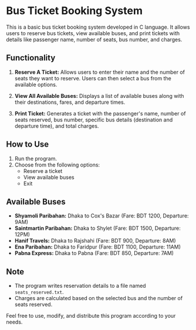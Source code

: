 # Bus Ticket Booking System

This is a basic bus ticket booking system developed in C language. It allows users to reserve bus tickets, view available buses, and print tickets with details like passenger name, number of seats, bus number, and charges.

## Functionality

1. **Reserve A Ticket:** Allows users to enter their name and the number of seats they want to reserve. Users can then select a bus from the available options.

2. **View All Available Buses:** Displays a list of available buses along with their destinations, fares, and departure times.

3. **Print Ticket:** Generates a ticket with the passenger's name, number of seats reserved, bus number, specific bus details (destination and departure time), and total charges.

## How to Use

1. Run the program.
2. Choose from the following options:
   - Reserve a ticket
   - View available buses
   - Exit

## Available Buses

- **Shyamoli Paribahan:** Dhaka to Cox's Bazar (Fare: BDT 1200, Departure: 9AM)
- **Saintmartin Paribahan:** Dhaka to Shylet (Fare: BDT 1500, Departure: 12PM)
- **Hanif Travels:** Dhaka to Rajshahi (Fare: BDT 900, Departure: 8AM)
- **Ena Paribahan:** Dhaka to Faridpur (Fare: BDT 1100, Departure: 11AM)
- **Pabna Express:** Dhaka to Pabna (Fare: BDT 850, Departure: 7AM)

## Note

- The program writes reservation details to a file named `seats_reserved.txt`.
- Charges are calculated based on the selected bus and the number of seats reserved.

Feel free to use, modify, and distribute this program according to your needs.
